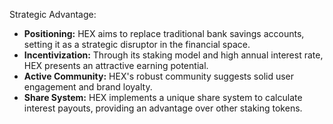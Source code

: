 
Strategic Advantage:
- **Positioning:** HEX aims to replace traditional bank savings accounts, setting it as a strategic disruptor in the financial space.
- **Incentivization:** Through its staking model and high annual interest rate, HEX presents an attractive earning potential.
- **Active Community:** HEX's robust community suggests solid user engagement and brand loyalty.
- **Share System:** HEX implements a unique share system to calculate interest payouts, providing an advantage over other staking tokens.